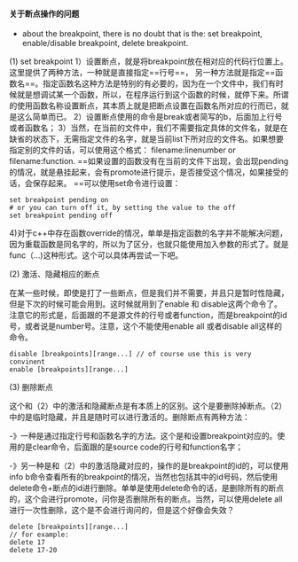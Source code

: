 #### 关于断点操作的问题

* about the breakpoint, there is no doubt that is the: set breakpoint, enable/disable breakpoint, delete breakpoint.

(1) set breakpoint
	1）设置断点，就是将breakpoint放在相对应的代码行位置上。这里提供了两种方法，一种就是直接指定==行号==， 另一种方法就是指定==函数名==。指定函数名这种方法是特别的有必要的，因为在一个文件中，我们有时候就是想调试某一个函数，所以，在程序运行到这个函数的时候，就停下来。所谓的使用函数名称设置断点，其本质上就是把断点设置在函数名所对应的行而已，就是这么简单而已。
	2）设置断点使用的命令是break或者简写的b，后面加上行号或者函数名；
	3）当然，在当前的文件中，我们不需要指定具体的文件名，就是在缺省的状态下，无需指定文件的名字，就是当前list下所对应的文件名。如果想要指定别的文件的话，可以使用这个格式：
filename:linenumber or filename:function. ==如果设置的函数没有在当前的文件下出现，会出现pending的情况，就是悬挂起来，会有promote进行提示，是否接受这个情况，如果接受的话，会保存起来。 ==可以使用set命令进行设置：

```
set breakpoint pending on
# or you can turn off it, by setting the value to the off
set breakpoint pending off
```



​	4)对于c++中存在函数override的情况，单单是指定函数的名字并不能解决问题，因为重载函数是同名字的，所以为了区分，也就只能使用加入参数的形式了。就是func（...)这种形式。这个可以具体再尝试一下吧。



(2) 激活、隐藏相应的断点

​	在某一些时候，即使是打了一些断点，但是我们并不需要，并且只是暂时性隐藏，但是下次的时候可能会用到。这时候就用到了enable 和 disable这两个命令了。注意它的形式是，后面跟的不是源文件的行号或者function，而是breakpoint的id号，或者说是number号。注意，这个不能使用enable all 或者disable all这样的命令。

```
disable [breakpoints][range...] // of course use this is very convinent
enable [breakpoints][range...] 
```

(3) 删除断点

​	这个和（2）中的激活和隐藏断点是有本质上的区别。这个是要删除掉断点。（2）中的是临时隐藏，并且是随时可以进行激活的。删除断点有两种方法：

-》一种是通过指定行号和函数名字的方法。这个是和设置breakpoint对应的。使用的是clear命令，后面跟的是source code的行号和function名字；

-》另一种是和（2）中的激活隐藏对应的，操作的是breakpoint的id的，可以使用info b命令查看所有的breakpoint的情况，当然也包括其中的id号码，然后使用delete命令+断点的id进行删除。单单是使用delete命令的话，是删除所有的断点的，这个会进行promote，问你是否删除所有的断点。当然，可以使用delete all进行一次性删除，这个是不会进行询问的，但是这个好像会失效？

```
delete [breakpoints][range...]
// for example:
delete 17
delete 17-20
```


